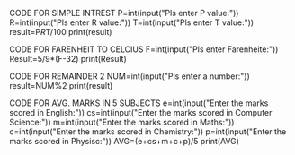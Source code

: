 CODE FOR SIMPLE INTREST
P=int(input("Pls enter P value:"))
R=int(input("Pls enter R value:"))
T=int(input("Pls enter T value:"))
result=P*R*T/100
print(result)  

CODE FOR FARENHEIT TO CELCIUS
F=int(input("Pls enter Farenheite:"))
Result=5/9*(F-32)
print(Result)

CODE FOR REMAINDER 2
NUM=int(input("Pls enter a number:"))
result=NUM%2
print(result)

CODE FOR AVG. MARKS IN 5 SUBJECTS
e=int(input("Enter the marks scored in English:"))
cs=int(input("Enter the marks scored in Computer Science:"))
m=int(input("Enter the marks scored in Maths:"))
c=int(input("Enter the marks scored in Chemistry:"))
p=int(input("Enter the marks scored in Physisc:"))
AVG=(e+cs+m+c+p)/5
print(AVG)
